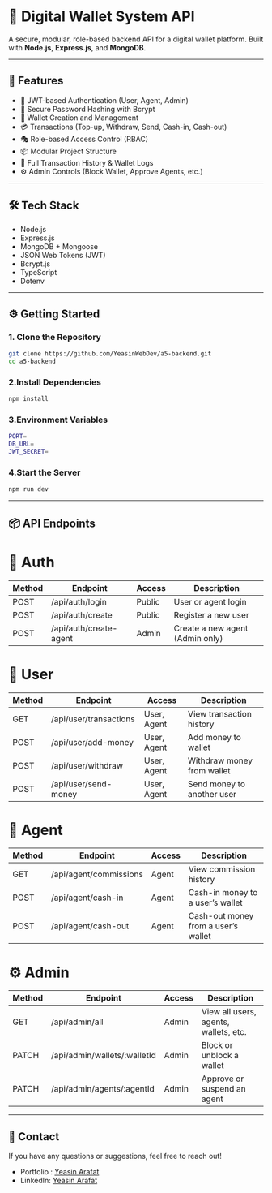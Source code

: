 # 💸 Digital Wallet System API 

A secure, modular, role-based backend API for a digital wallet platform. Built with **Node.js**, **Express.js**, and **MongoDB**.

---

## 🚀 Features

- 🔐 JWT-based Authentication (User, Agent, Admin)
- 🧂 Secure Password Hashing with Bcrypt
- 🏦 Wallet Creation and Management
- 💳 Transactions (Top-up, Withdraw, Send, Cash-in, Cash-out)
- 🎭 Role-based Access Control (RBAC)
- 📦 Modular Project Structure
- 🧾 Full Transaction History & Wallet Logs
- ⚙️ Admin Controls (Block Wallet, Approve Agents, etc.)


---

## 🛠️ Tech Stack

- Node.js
- Express.js
- MongoDB + Mongoose
- JSON Web Tokens (JWT)
- Bcrypt.js
- TypeScript 
- Dotenv

---

## ⚙️ Getting Started

### 1. Clone the Repository

```bash
git clone https://github.com/YeasinWebDev/a5-backend.git
cd a5-backend
```

### 2.Install Dependencies

```bash
npm install
```

### 3.Environment Variables

```bash
PORT=
DB_URL=
JWT_SECRET=
```

### 4.Start the Server

```bash
npm run dev
```

---

## 📦 API Endpoints  

# 🔐 Auth 

| Method | Endpoint               | Access | Description                           |
|--------|------------------------|--------|---------------------------------------|
| POST   | /api/auth/login        | Public | User or agent login                   |
| POST   | /api/auth/create       | Public | Register a new user                   |
| POST   | /api/auth/create-agent | Admin  | Create a new agent (Admin only)       |


# 👤 User  

| Method | Endpoint               | Access        | Description               |
|--------|------------------------|---------------|---------------------------|
| GET    | /api/user/transactions | User, Agent   | View transaction history  |
| POST   | /api/user/add-money    | User, Agent   | Add money to wallet       |
| POST   | /api/user/withdraw     | User, Agent   | Withdraw money from wallet|
| POST   | /api/user/send-money   | User, Agent   | Send money to another user|   


# 👤 Agent  

| Method | Endpoint               | Access | Description                         |
|--------|------------------------|--------|-------------------------------------|
| GET    | /api/agent/commissions | Agent  | View commission history             |
| POST   | /api/agent/cash-in     | Agent  | Cash-in money to a user’s wallet    |
| POST   | /api/agent/cash-out    | Agent  | Cash-out money from a user’s wallet |   

# ⚙️ Admin  

| Method | Endpoint                       | Access | Description                            |
|--------|--------------------------------|--------|----------------------------------------|
| GET    | /api/admin/all                 | Admin  | View all users, agents, wallets, etc.  |
| PATCH  | /api/admin/wallets/:walletId   | Admin  | Block or unblock a wallet              |
| PATCH  | /api/admin/agents/:agentId     | Admin  | Approve or suspend an agent            |

---

## 📧 Contact
If you have any questions or suggestions, feel free to reach out!  

* Portfolio : [Yeasin Arafat](https://yeasin-arafat-portfolio.netlify.app)
* LinkedIn: [Yeasin Arafat](https://www.linkedin.com/in/yeasinarafat121)




